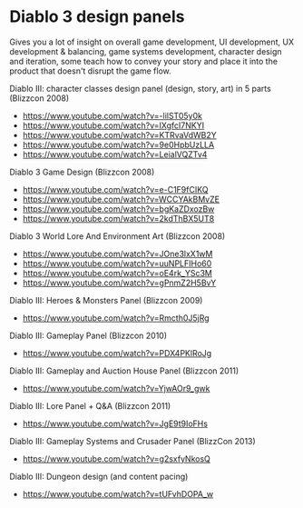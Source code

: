 # Diablo 3 design panels

Gives you a lot of insight on overall game development, UI development, UX development & balancing, game systems development, character design and iteration, some teach how to convey your story and place it into the product that doesn't disrupt the game flow.

Diablo III: character classes design panel (design, story, art) in 5 parts (Blizzcon 2008)

- https://www.youtube.com/watch?v=-lilST05y0k
- https://www.youtube.com/watch?v=IXgfcI7NKYI
- https://www.youtube.com/watch?v=KTRvaVdWB2Y
- https://www.youtube.com/watch?v=9e0HpbUzLLA
- https://www.youtube.com/watch?v=LeialVQZTv4

Diablo 3 Game Design (Blizzcon 2008)

- https://www.youtube.com/watch?v=e-C1F9fCIKQ
- https://www.youtube.com/watch?v=WCCYAkBMvZE
- https://www.youtube.com/watch?v=bgKaZDxozBw
- https://www.youtube.com/watch?v=2kdThBX5UT8

Diablo 3 World Lore And Environment Art (Blizzcon 2008)

- https://www.youtube.com/watch?v=JOne3lxX1wM
- https://www.youtube.com/watch?v=uuNPLFIHo60
- https://www.youtube.com/watch?v=oE4rk_YSc3M
- https://www.youtube.com/watch?v=gPnmZ2H5BvY

Diablo III: Heroes & Monsters Panel (Blizzcon 2009)

- https://www.youtube.com/watch?v=Rmcth0J5jRg

Diablo III: Gameplay Panel (Blizzcon 2010)

- https://www.youtube.com/watch?v=PDX4PKlRoJg

Diablo III: Gameplay and Auction House Panel (Blizzcon 2011)

- https://www.youtube.com/watch?v=YjwAOr9_gwk

Diablo III: Lore Panel + Q&A (Blizzcon 2011)

- https://www.youtube.com/watch?v=JgE9t9IoFHs

Diablo III: Gameplay Systems and Crusader Panel (BlizzCon 2013)

- https://www.youtube.com/watch?v=g2sxfyNkosQ

Diablo III: Dungeon design (and content pacing)

- https://www.youtube.com/watch?v=tUFvhDOPA_w
